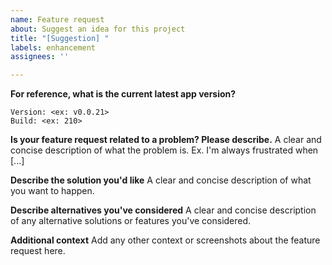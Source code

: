 ```yaml
---
name: Feature request
about: Suggest an idea for this project
title: "[Suggestion] "
labels: enhancement
assignees: ''

---
```


**For reference, what is the current latest app version?**
```
Version: <ex: v0.0.21>
Build: <ex: 210>
```

**Is your feature request related to a problem? Please describe.**
A clear and concise description of what the problem is. Ex. I'm always frustrated when [...]

**Describe the solution you'd like**
A clear and concise description of what you want to happen.

**Describe alternatives you've considered**
A clear and concise description of any alternative solutions or features you've considered.

**Additional context**
Add any other context or screenshots about the feature request here.

